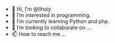 - 👋 Hi, I’m @lihoiy
- 👀 I’m interested in programming.
- 🌱 I’m currently learning Python and php.
- 💞️ I’m looking to collaborate on ...
- 📫 How to reach me ...

<!---
lihoiy/lihoiy is a ✨ special ✨ repository because its `README.md` (this file) appears on your GitHub profile.
You can click the Preview link to take a look at your changes.
--->
